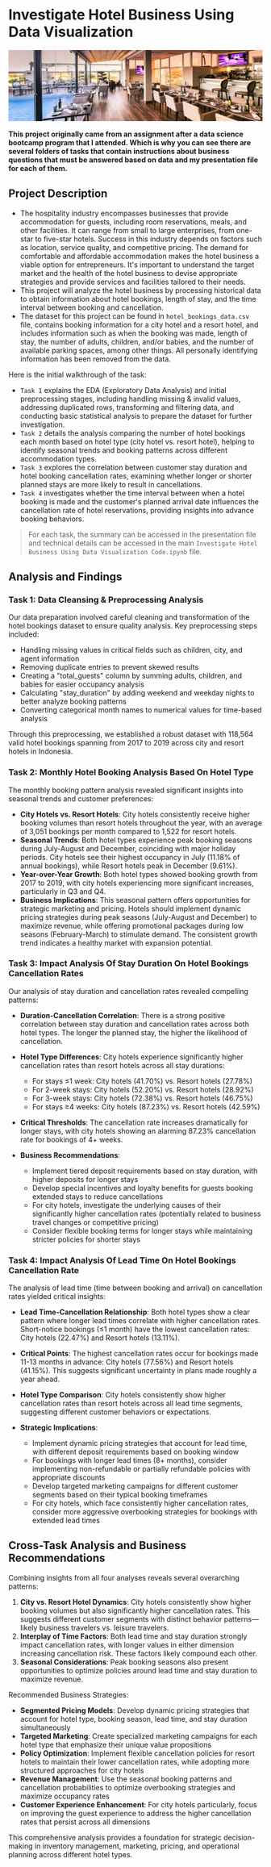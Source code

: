# Investigate Hotel Business Using Data Visualization

![Project Header](https://raw.githubusercontent.com/mcikalmerdeka/Investigate-Hotel-Business-Using-Data-Visualization/refs/heads/main/Assets/Project%20Header.jpg)

**This project originally came from an assignment after a data science bootcamp program that I attended. Which is why you can see there are several folders of tasks that contain instructions about business questions that must be answered based on data and my presentation file for each of them.**

## Project Description

- The hospitality industry encompasses businesses that provide accommodation for guests, including room reservations, meals, and other facilities. It can range from small to large enterprises, from one-star to five-star hotels. Success in this industry depends on factors such as location, service quality, and competitive pricing. The demand for comfortable and affordable accommodation makes the hotel business a viable option for entrepreneurs. It's important to understand the target market and the health of the hotel business to devise appropriate strategies and provide services and facilities tailored to their needs.
- This project will analyze the hotel business by processing historical data to obtain information about hotel bookings, length of stay, and the time interval between booking and cancellation.
- The dataset for this project can be found in `hotel_bookings_data.csv` file, contains booking information for a city hotel and a resort hotel, and includes information such as when the booking was made, length of stay, the number of adults, children, and/or babies, and the number of available parking spaces, among other things. All personally identifying information has been removed from the data.

Here is the initial walkthrough of the task:

- `Task 1` explains the EDA (Exploratory Data Analysis) and initial preprocessing stages, including handling missing & invalid values, addressing duplicated rows, transforming and filtering data, and conducting basic statistical analysis to prepare the dataset for further investigation.
- `Task 2` details the analysis comparing the number of hotel bookings each month based on hotel type (city hotel vs. resort hotel), helping to identify seasonal trends and booking patterns across different accommodation types.
- `Task 3` explores the correlation between customer stay duration and hotel booking cancellation rates, examining whether longer or shorter planned stays are more likely to result in cancellations.
- `Task 4` investigates whether the time interval between when a hotel booking is made and the customer's planned arrival date influences the cancellation rate of hotel reservations, providing insights into advance booking behaviors.

> For each task, the summary can be accessed in the presentation file and technical details can be accessed in the main `Investigate Hotel Business Using Data Visualization Code.ipynb` file.

## Analysis and Findings

### Task 1: Data Cleansing & Preprocessing Analysis

Our data preparation involved careful cleaning and transformation of the hotel bookings dataset to ensure quality analysis. Key preprocessing steps included:

- Handling missing values in critical fields such as children, city, and agent information
- Removing duplicate entries to prevent skewed results
- Creating a "total_guests" column by summing adults, children, and babies for easier occupancy analysis
- Calculating "stay_duration" by adding weekend and weekday nights to better analyze booking patterns
- Converting categorical month names to numerical values for time-based analysis

Through this preprocessing, we established a robust dataset with 118,564 valid hotel bookings spanning from 2017 to 2019 across city and resort hotels in Indonesia.

### Task 2: Monthly Hotel Booking Analysis Based On Hotel Type

The monthly booking pattern analysis revealed significant insights into seasonal trends and customer preferences:

- **City Hotels vs. Resort Hotels**: City hotels consistently receive higher booking volumes than resort hotels throughout the year, with an average of 3,051 bookings per month compared to 1,522 for resort hotels.
- **Seasonal Trends**: Both hotel types experience peak booking seasons during July-August and December, coinciding with major holiday periods. City hotels see their highest occupancy in July (11.18% of annual bookings), while Resort hotels peak in December (9.61%).
- **Year-over-Year Growth**: Both hotel types showed booking growth from 2017 to 2019, with city hotels experiencing more significant increases, particularly in Q3 and Q4.
- **Business Implications**: This seasonal pattern offers opportunities for strategic marketing and pricing. Hotels should implement dynamic pricing strategies during peak seasons (July-August and December) to maximize revenue, while offering promotional packages during low seasons (February-March) to stimulate demand. The consistent growth trend indicates a healthy market with expansion potential.

### Task 3: Impact Analysis Of Stay Duration On Hotel Bookings Cancellation Rates

Our analysis of stay duration and cancellation rates revealed compelling patterns:

- **Duration-Cancellation Correlation**: There is a strong positive correlation between stay duration and cancellation rates across both hotel types. The longer the planned stay, the higher the likelihood of cancellation.
- **Hotel Type Differences**: City hotels experience significantly higher cancellation rates than resort hotels across all stay durations:

  - For stays ≤1 week: City hotels (41.70%) vs. Resort hotels (27.78%)
  - For 2-week stays: City hotels (52.20%) vs. Resort hotels (28.92%)
  - For 3-week stays: City hotels (72.38%) vs. Resort hotels (46.75%)
  - For stays ≥4 weeks: City hotels (87.23%) vs. Resort hotels (42.59%)
- **Critical Thresholds**: The cancellation rate increases dramatically for longer stays, with city hotels showing an alarming 87.23% cancellation rate for bookings of 4+ weeks.
- **Business Recommendations**:

  - Implement tiered deposit requirements based on stay duration, with higher deposits for longer stays
  - Develop special incentives and loyalty benefits for guests booking extended stays to reduce cancellations
  - For city hotels, investigate the underlying causes of their significantly higher cancellation rates (potentially related to business travel changes or competitive pricing)
  - Consider flexible booking terms for longer stays while maintaining stricter policies for shorter stays

### Task 4: Impact Analysis Of Lead Time On Hotel Bookings Cancellation Rate

The analysis of lead time (time between booking and arrival) on cancellation rates yielded critical insights:

- **Lead Time-Cancellation Relationship**: Both hotel types show a clear pattern where longer lead times correlate with higher cancellation rates. Short-notice bookings (≤1 month) have the lowest cancellation rates: City hotels (22.47%) and Resort hotels (13.11%).
- **Critical Points**: The highest cancellation rates occur for bookings made 11-13 months in advance: City hotels (77.56%) and Resort hotels (41.15%). This suggests significant uncertainty in plans made roughly a year ahead.
- **Hotel Type Comparison**: City hotels consistently show higher cancellation rates than resort hotels across all lead time segments, suggesting different customer behaviors or expectations.
- **Strategic Implications**:

  - Implement dynamic pricing strategies that account for lead time, with different deposit requirements based on booking window
  - For bookings with longer lead times (8+ months), consider implementing non-refundable or partially refundable policies with appropriate discounts
  - Develop targeted marketing campaigns for different customer segments based on their typical booking timeframes
  - For city hotels, which face consistently higher cancellation rates, consider more aggressive overbooking strategies for bookings with extended lead times

## Cross-Task Analysis and Business Recommendations

Combining insights from all four analyses reveals several overarching patterns:

1. **City vs. Resort Hotel Dynamics**: City hotels consistently show higher booking volumes but also significantly higher cancellation rates. This suggests different customer segments with distinct behavior patterns—likely business travelers vs. leisure travelers.
2. **Interplay of Time Factors**: Both lead time and stay duration strongly impact cancellation rates, with longer values in either dimension increasing cancellation risk. These factors likely compound each other.
3. **Seasonal Considerations**: Peak booking seasons also present opportunities to optimize policies around lead time and stay duration to maximize revenue.

Recommended Business Strategies:

- **Segmented Pricing Models**: Develop dynamic pricing strategies that account for hotel type, booking season, lead time, and stay duration simultaneously
- **Targeted Marketing**: Create specialized marketing campaigns for each hotel type that emphasize their unique value propositions
- **Policy Optimization**: Implement flexible cancellation policies for resort hotels to maintain their lower cancellation rates, while adopting more structured approaches for city hotels
- **Revenue Management**: Use the seasonal booking patterns and cancellation probabilities to optimize overbooking strategies and maximize occupancy rates
- **Customer Experience Enhancement**: For city hotels particularly, focus on improving the guest experience to address the higher cancellation rates that persist across all dimensions

This comprehensive analysis provides a foundation for strategic decision-making in inventory management, marketing, pricing, and operational planning across different hotel types.
